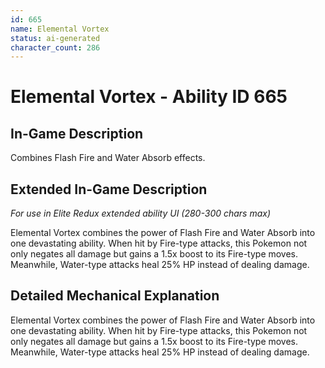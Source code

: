 ```yaml
---
id: 665
name: Elemental Vortex
status: ai-generated
character_count: 286
---
```


# Elemental Vortex - Ability ID 665

## In-Game Description
Combines Flash Fire and Water Absorb effects.

## Extended In-Game Description
*For use in Elite Redux extended ability UI (280-300 chars max)*

Elemental Vortex combines the power of Flash Fire and Water Absorb into one devastating ability. When hit by Fire-type attacks, this Pokemon not only negates all damage but gains a 1.5x boost to its Fire-type moves. Meanwhile, Water-type attacks heal 25% HP instead of dealing damage.

## Detailed Mechanical Explanation

Elemental Vortex combines the power of Flash Fire and Water Absorb into one devastating ability. When hit by Fire-type attacks, this Pokemon not only negates all damage but gains a 1.5x boost to its Fire-type moves. Meanwhile, Water-type attacks heal 25% HP instead of dealing damage.